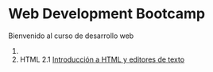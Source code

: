 # Web Development Bootcamp

Bienvenido al curso de desarrollo web

1. 
2. HTML
  2.1 [Introducción a HTML y editores de texto]()
